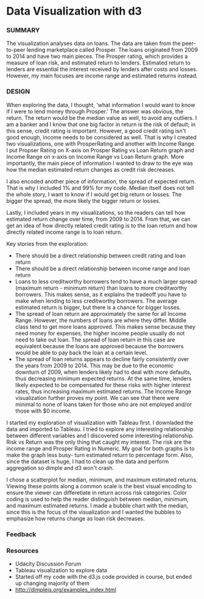 # Data Visualization with d3
<h3> SUMMARY </h3>
<p>The visualization analyses data on loans. The data are taken from the peer-to-peer lending marketplace called Prosper. The loans originated from 2009 to 2014 and have two main pieces. The Prosper rating, which provides a measure of loan risk, and estimated return to lenders. Estimated return to lenders are essential the interest received by lenders after costs and losses. However, my main focuses are income range and estimated returns instead. </p>

<h3> DESIGN </h3>
<body>
<p>When exploring the data, I thought, 'what information I would want to know if I were to lend money through Prosper.' The answer was obvious, the return. The return would be the median value as well, to avoid any outliers. I am a banker and I know that one big factor in return is the risk of default; in this sense, credit rating is important. However, a good credit rating isn't good enough, income needs to be considered as well. That is why I created two visualizations, one with ProsperRating and another with Income Range. I put Propser Rating on X-axis on Prosper Rating vs Loan Return graph and Income Range on x-axis on Income Range vs Loan Return graph. More importantly, the main piece of information I wanted to draw to the eye was how the median estimated return changes as credit risk decreases. 

I also encoded another piece of information, the spread of expected return. That is why I included 1% and 99% for my code. Median itself does not tell the whole story, I want to know if I would get big return or losses. The bigger the spread, the more likely the bigger return or losses. 

Lastly, I included years in my visualizations, so the readers can tell how estimated return change over time, from 2009 to 2014. From that, we can get an idea of how directly related credit rating is to the loan return and how directly related income range is to loan return.</p>

Key stories from the exploration:
<ul>
<li>There should be a direct relationship between credit rating and loan return</li>
<li>There should be a direct relationship between income range and loan return</li> 
<li>Loans to less creditworthy borrowers tend to have a much larger spread (maximum return - minimum return) than loans to more creditworthy borrowers. This makes sense, as it explains the tradeoff you have to make when lending to less creditworthy borrowers. The average estimated return is bigger, but there is a chance for bigger losses.</li>
<li>The spread of loan return are approximately the same for all Income Range. However, the numbers of loans are where they differ. Middle class tend to get more loans approved. This makes sense because they need money for expenses, the higher income people usually do not need to take out loan. The spread of loan return in this case are equivalent because the loans are approved because the borrowers would be able to pay back the loan at a certain level.</li>
<li>The spread of loan returns appears to decline fairly consistently over the years from 2009 to 2014. This may be due to the economic downturn of 2009, when lenders likely had to deal with more defaults, thus decreasing minimum expected returns. At the same time, lenders likely expected to be compensated for these risks with higher interest rates, thus increasing maximum estimated returns. The Income Range visualization further proves my point. We can see that there were minimal to none of loans taken for those who are not employed and/or those with $0 income.</li>
</ul>
<p> I started my exploration of visualization with Tableau first. I downladed the data and imported to Tableau. I tried to explore any interesting relationship between different variables and I discovered some interesting relationship. Risk vs Return was the only thing that caught my interest. The risk are the income range and Prosper Rating in Numeric. My goal for both graphs is to make the graph less busy- turn estimated return to percentage form. Also, since the dataset is huge, I had to clean up the data and perform aggregation so dimple and d3 won't crash.

I chose a scatterplot for median, minimum, and maximum estimated returns. Viewing these points along a common scale is the best visual encoding to ensure the viewer can differetiate in return across risk categories. Color coding is used to help the reader distinguish between median, minimum, and maximum estimated returns. I made a bubble chart with the median, since this is the focus of the visualization and I wanted the bubbles to emphasize how returns change as loan risk decreases.
</p>
</body>

<h3> Feedback </h3>
<h3> Resources </h3>
<ul>
<li>Udacity Discussion Forum </li>
<li>Tableau visualization to explore data </li>
<li>Started off my code with the d3.js code provided in course, but ended up changing majority of them</li>
<li><a href="http://dimplejs.org/examples_index.html">http://dimplejs.org/examples_index.html</a></li>
</ul>
